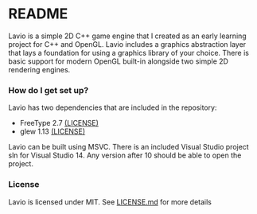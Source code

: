 # README #

Lavio is a simple 2D C++ game engine that I created as an early learning project for C++ and OpenGL. Lavio includes a graphics abstraction layer that lays a foundation for using a graphics library of your choice. There is basic support for modern OpenGL built-in alongside two simple 2D rendering engines. 

### How do I get set up? ###

Lavio has two dependencies that are included in the repository:
* FreeType 2.7 [(LICENSE)](Libs/freetype-2.7/docs/LICENSE.TXT)
* glew 1.13 [(LICENSE)](Libs/glew-1.13.0/LICENSE.txt)

Lavio can be built using MSVC. There is an included Visual Studio project sln for Visual Studio 14. Any version after 10 should be able to open the project.

### License ###

Lavio is licensed under MIT. See [LICENSE.md](LICENSE.md) for more details 
